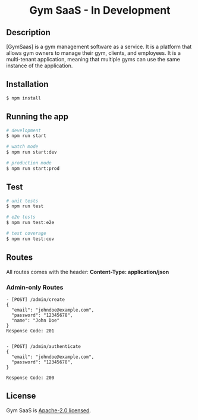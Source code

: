 <h1 align="center">
  Gym SaaS - In Development
</h1>

## Description

[GymSaas] is a gym management software as a service. It is a platform that allows gym owners to manage their gym, clients, and employees. It is a multi-tenant application, meaning that multiple gyms can use the same instance of the application.

## Installation

```bash
$ npm install
```

## Running the app

```bash
# development
$ npm run start

# watch mode
$ npm run start:dev

# production mode
$ npm run start:prod
```

## Test

```bash
# unit tests
$ npm run test

# e2e tests
$ npm run test:e2e

# test coverage
$ npm run test:cov
```

## Routes
<p>All routes comes with the header: <strong>Content-Type: application/json</strong></p>

### Admin-only Routes

```
- [POST] /admin/create
{
  "email": "johndoe@example.com",
  "password": "12345678",
  "name": "John Doe"
}
Response Code: 201


- [POST] /admin/authenticate
{
  "email": "johndoe@example.com",
  "password": "12345678",
}

Response Code: 200
```

## License

Gym SaaS is [Apache-2.0 licensed](LICENSE).
